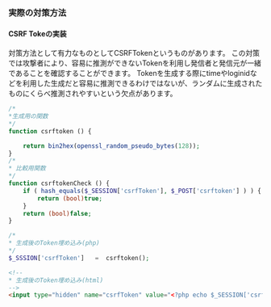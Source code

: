 ### 実際の対策方法
#### CSRF Tokeの実装
対策方法として有力なものとしてCSRFTokenというものがあります。
この対策では攻撃者により、容易に推測ができないTokenを利用し発信者と発信元が一緒であることを確認することができます。
Tokenを生成する際にtimeやloginidなどを利用した生成だと容易に推測できるわけではないが、ランダムに生成されたものにくらべ推測されやすいという欠点があります。
```php
/*
*生成用の関数
*/
function csrftoken () {

    return bin2hex(openssl_random_pseudo_bytes(128));
}
/*
* 比較用関数
*/
function csrftokenCheck () {
    if ( hash_equals($_SESSION['csrfToken'], $_POST['csrftoken'] ) ) {
        return (bool)true;
    }
    return (bool)false;
}
```

```php
/*
* 生成後のToken埋め込み(php)
*/
$_SSSION['csrfToken']   =  csrftoken();
```

```html
<!--
* 生成後のToken埋め込み(html)
-->
<input type="hidden" name="csrfToken" value="<?php echo $_SESSION['csrfToken'] ?>">
```
